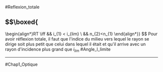 #Reflexion_totale
## $$\boxed{
\begin{align*}RT \iff && i_{1} < i_{lim} \\ && n_{2}<n_{1}
\end{align*}}
$$
Pour avoir réflexion totale, il faut que l'indice du milieu vers lequel le rayon se dirige soit plus petit que celui dans lequel il était et qu'il arrive avec un rayon d'incidence plus grand que $i_{lim}$ #Angle_I_limite 
___
#Chap1_Optique 